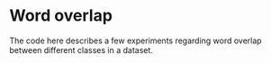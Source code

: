 # Word overlap

The code here describes a few experiments regarding word overlap between different classes in a dataset.
